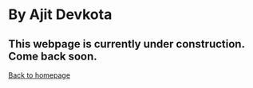 <h1> By Ajit Devkota</h1>
<h2> This webpage is currently under construction. Come back soon. </h2>

[Back to homepage](index.md)
